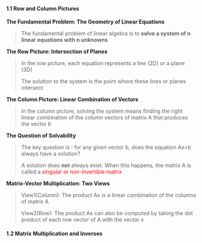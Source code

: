 
#### 1.1 Row and Column Pictures

**The Fundamental Problem: The Geometry of Linear Equations**

>The fundamental problem of linear algebra is to **solve a system of n linear equations with n unknowns**

**The Row Picture: Intersection of Planes**

>In the row picture, each equation represents a line (2D) or a plane (3D)
>
>The solution to the system is the point where these lines or planes intersect

**The Column Picture: Linear Combination of Vectors**

>In the column picture, solving the system means finding the right linear combination of the column vectors of matrix A that produces the vector b

**The Question of Solvability**

>The key question is : for any given vector b, does the equation Ax=b always have a solution?
>
>A solution does **not** always exist. When this happens, the matrix A is called a <font color="red">singular or non-invertible matrix</font>

**Matrix-Vector Multiplication: Two Views**

>View1(Column): The product Ax is a linear combination of the columns of matrix A
>
>View2(Row): The product Ax can also be computed by taking the dot product of each row vector of A with the vector x

#### 1.2 Matrix Multiplication and Inverses


